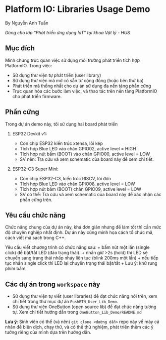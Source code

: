 # Platform IO: Libraries Usage Demo 
By Nguyễn Anh Tuấn

_Dùng cho lớp "Phát triển ứng dụng IoT" tại khoa Vật lý - HUS_

## Mục đích 

Minh chứng trực quan việc sử dụng môi trường phát triển tích hợp PlatformIO. Trong việc:
- Sử dụng thư viện tự phát triển (user library) 
- Sử dụng thư viện mã mở có sẵn từ cộng đồng (hoặc bên thứ ba)
- Phát triển mã thống nhất cho dự án sử dụng đa nền tảng phần cứng
- Trực quan hóa các bước làm việc, và thao tác trên nền tảng PlatformIO cho phát triển firmware.

## Phần cứng 
Trong dự án demo này, tôi sử dụng hai board phát triển
1. ESP32 Devkit v1:
    - Con chip ESP32 kiến trúc xtensa, lõi kép
    - Tích hợp Blue LED vào chân GPIO02, active level = HIGH 
    - Tích hợp nút bấm (BOOT) vào chân GPIO00, active level = LOW
    - SV nên: Tra cứu và xem schematic của board này để xem chi tiết.

2. ESP32-C3 Super Mini:
    - Con chip ESP32-C3, kiến trúc RISCV, lõi đơn 
    - Tích hợp Blue LED vào chân GPIO08, active level = LOW
    - Tích hợp nút bấm (BOOT) chân GPIO09, active level = LOW 
    - SV có thể: Tra cứu và xem schematic của board này để xác nhận các phần cứng trên.

## Yêu cầu chức năng 
Chức năng chung của dự án này, khá đơn giản nhưng để làm tốt thì cần mức độ chuyên nghiệp nhất định. Dự án này cũng minh họa cách tổ chức mã, cách viết mã sạch trong C++. 

Yêu cầu viết chương trình có chức năng sau:
    + bấm nút một lần (single click) để bật/tắt LED (đảo trạng thái). 
    + nhấn giữ >2s (hold) thì LED sẽ chuyển sang trạng thái nhấp nháy liên tục (blink 200ms một lần)
    + nếu tiếp tục nhấn single click thì LED lại chuyển trạng thái bật/tắt 
    + Lưu ý: khử rung phím bấm 

## Các dự án trong `workspace` này

- Sử dụng thư viện tự viết (user libraries) để đạt chức năng nói trên, xem chi tiết trong thư mục dự án `PushBTN_User_Lib_Demo`.
- Sử dụng thư viện OneButton (open source lib) để đạt chức năng tương tự. Xem chi tiết hướng dẫn trong `OneButton_Lib_Demo/README.md`

**Lưu ý**: Sinh viên có thể (và nên) `git clone <đường dẫn>` repo này về máy cá nhân để biên dịch, chạy thử, và có thể thử nghiệm, phát triển thêm các ý tưởng riêng của mình dựa trên hướng dẫn.
